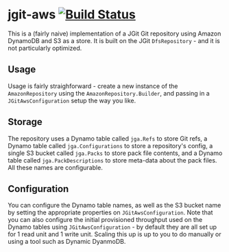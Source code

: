 # jgit-aws [![Build Status](https://travis-ci.org/rchodava/jgit-aws.svg?branch=master)](https://travis-ci.org/rchodava/jgit-aws)
This is a (fairly naive) implementation of a JGit Git repository using Amazon DynamoDB and S3 as a store. It is built
on the JGit `DfsRepository` - and it is not particularly optimized.

## Usage
Usage is fairly straighforward - create a new instance of the `AmazonRepository` using the `AmazonRepository.Builder`,
and passing in a `JGitAwsConfiguration` setup the way you like.

## Storage
The repository uses a Dynamo table called `jga.Refs` to store Git refs, a Dynamo table called `jga.Configurations` to store
a repository's config, a single S3 bucket called `jga.Packs` to store pack file contents, and a Dynamo table called
`jga.PackDescriptions` to store meta-data about the pack files. All these names are configurable.

## Configuration
You can configure the Dynamo table names, as well as the S3 bucket name by setting the appropriate properties on
`JGitAwsConfiguration`. Note that you can also configure the initial provisioned throughput used on the Dynamo tables
using `JGitAwsConfiguration` - by default they are all set up for 1 read unit and 1 write unit. Scaling this up is up
to you to do manually or using a tool such as Dynamic DyanmoDB.
